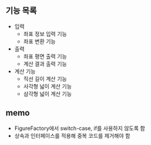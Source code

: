 ## 기능 목록

- 입력
    - 좌표 정보 입력 기능
    - 좌표 변환 기능
- 출력
    - 좌표 평면 출력 기능
    - 계산 결과 출력 기능
- 계산 기능
    - 직선 길이 계산 기능
    - 사각형 넓이 계산 기능
    - 삼각형 넓이 계산 기능

## memo

- FigureFactory에서 switch-case, if를 사용하지 않도록 함
- 상속과 인터페이스를 적용해 중복 코드를 제거해야 함